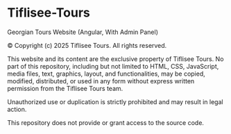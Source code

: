 # Tiflisee-Tours
Georgian Tours Website (Angular, With Admin Panel)

© Copyright (c) 2025 Tiflisee Tours. All rights reserved.

This website and its content are the exclusive property of Tiflisee Tours. No part of this repository, including but not limited to HTML, CSS, JavaScript, media files, text, graphics, layout, and functionalities, may be copied, modified, distributed, or used in any form without express written permission from the Tiflisee Tours team.

Unauthorized use or duplication is strictly prohibited and may result in legal action.

This repository does not provide or grant access to the source code.
